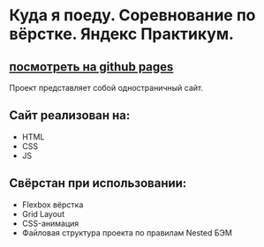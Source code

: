 # Куда я поеду. Соревнование по вёрстке. Яндекс Практикум.
[посмотреть на github pages](https://starchenkovyaroslav.github.io/kuda-ya-poedu/index.html)
---

Проект представляет собой одностраничный сайт.

## Сайт реализован на:
* HTML
* CSS
* JS

## Свёрстан при использовании:
* Flexbox вёрстка
* Grid Layout
* CSS-анимация
* Файловая структура проекта по правилам Nested БЭМ
